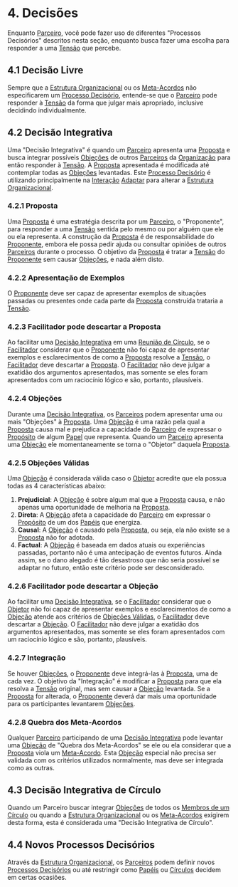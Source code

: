# 4. Decisões

Enquanto [Parceiro](organizacao.md#parceiros), você pode fazer uso de diferentes "Processos Decisórios" descritos nesta seção, enquanto busca fazer uma escolha para responder a uma [Tensão](organizacao.md#tensoes) que percebe.

## 4.1 Decisão Livre

Sempre que a [Estrutura Organizacional](estrutura-organizacional.md) ou os [Meta-Acordos](./) não especificarem um [Processo Decisório](decisoes.md#decisoes), entende-se que o [Parceiro](organizacao.md#parceiros) pode responder à [Tensão](organizacao.md#tensoes) da forma que julgar mais apropriado, inclusive decidindo individualmente.

## 4.2 Decisão Integrativa

Uma "Decisão Integrativa" é quando um [Parceiro](organizacao.md#parceiros) apresenta uma [Proposta](decisoes.md#proposta) e busca integrar possíveis [Objeções](decisoes.md#objecoes) de outros [Parceiros](organizacao.md#parceiros) da [Organização](organizacao.md) para então responder à [Tensão](organizacao.md#tensoes). A [Proposta](decisoes.md#proposta) apresentada é modificada até contemplar todas as [Objeções](decisoes.md#objecoes) levantadas. Este [Processo Decisório](decisoes.md#decisoes) é utilizando principalmente na [Interação](interacoes.md) [Adaptar](interacoes.md#adaptar) para alterar a [Estrutura Organizacional](estrutura-organizacional.md).

### 4.2.1 Proposta

Uma [Proposta](decisoes.md#proposta) é uma estratégia descrita por um [Parceiro](organizacao.md#parceiros), o "Proponente", para responder a uma [Tensão](organizacao.md#tensoes) sentida pelo mesmo ou por alguém que ele ou ela representa. A construção da [Proposta](decisoes.md#proposta) é de responsabilidade do [Proponente](decisoes.md#proposta), embora ele possa pedir ajuda ou consultar opiniões de outros [Parceiros](organizacao.md#parceiros) durante o processo. O objetivo da [Proposta](decisoes.md#proposta) é tratar a [Tensão](organizacao.md#tensoes) do [Proponente](decisoes.md#proposta) sem causar [Objeções](decisoes.md#objecoes), e nada além disto.

### 4.2.2 Apresentação de Exemplos

O [Proponente](decisoes.md#proposta) deve ser capaz de apresentar exemplos de situações passadas ou presentes onde cada parte da [Proposta](decisoes.md#proposta) construída trataria a [Tensão](organizacao.md#tensoes).

### 4.2.3 Facilitador pode descartar a Proposta

Ao facilitar uma [Decisão Integrativa](decisoes.md#decisao-integrativa) em uma [Reunião de Círculo](interacoes.md#reuniao-de-circulo), se o [Facilitador](papeis-essenciais.md#facilitador) considerar que o [Proponente](decisoes.md#proposta) não foi capaz de apresentar exemplos e esclarecimentos de como a [Proposta](decisoes.md#proposta) resolve a [Tensão](organizacao.md#tensoes), o [Facilitador](papeis-essenciais.md#facilitador) deve descartar a [Proposta](decisoes.md#proposta). O [Facilitador](papeis-essenciais.md#facilitador) não deve julgar a exatidão dos argumentos apresentados, mas somente se eles foram apresentados com um raciocínio lógico e são, portanto, plausíveis.

### 4.2.4 Objeções

Durante uma [Decisão Integrativa](decisoes.md#decisao-integrativa), os [Parceiros](organizacao.md#parceiros) podem apresentar uma ou mais "Objeções" à [Proposta](decisoes.md#proposta). Uma [Objeção](decisoes.md#objecoes) é uma razão pela qual a [Proposta](decisoes.md#proposta) causa mal e prejudica a capacidade do [Parceiro](organizacao.md#parceiros) de expressar o [Propósito](estrutura-organizacional.md#papeis) de algum [Papel](estrutura-organizacional.md#papeis) que representa. Quando um [Parceiro](organizacao.md#parceiros) apresenta uma [Objeção](decisoes.md#objecoes) ele momentaneamente se torna o "Objetor" daquela [Proposta](decisoes.md#proposta).

### 4.2.5 Objeções Válidas

Uma [Objeção](decisoes.md#objecoes) é considerada válida caso o [Objetor](decisoes.md#objecoes) acredite que ela possua todas as 4 características abaixo:

1. **Prejudicial**: A [Objeção](decisoes.md#objecoes) é sobre algum mal que a [Proposta](decisoes.md#proposta) causa, e não apenas uma oportunidade de melhoria na [Proposta](decisoes.md#proposta).
2. **Direta**: A [Objeção](decisoes.md#objecoes) afeta a capacidade do [Parceiro](organizacao.md#parceiros) em expressar o [Propósito](estrutura-organizacional.md#papeis) de um dos [Papéis](estrutura-organizacional.md#papeis) que energiza.
3. **Causal**: A [Objeção](decisoes.md#objecoes) é causado pela [Proposta](decisoes.md#proposta), ou seja, ela não existe se a [Proposta](decisoes.md#proposta) não for adotada.
4. **Factual**: A [Objeção](decisoes.md#objecoes) é baseada em dados atuais ou experiências passadas, portanto não é uma antecipação de eventos futuros. Ainda assim, se o dano alegado é tão desastroso que não seria possível se adaptar no futuro, então este critério pode ser desconsiderado.

### 4.2.6 Facilitador pode descartar a Objeção

Ao facilitar uma [Decisão Integrativa](decisoes.md#decisao-integrativa), se o [Facilitador](papeis-essenciais.md#facilitador) considerar que o [Objetor](decisoes.md#objecoes) não foi capaz de apresentar exemplos e esclarecimentos de como a [Objeção](decisoes.md#objecoes) atende aos critérios de [Objeções Válidas](decisoes.md#objecoes-validas), o [Facilitador](papeis-essenciais.md#facilitador) deve descartar a [Objeção](decisoes.md#objecoes). O [Facilitador](papeis-essenciais.md#facilitador) não deve julgar a exatidão dos argumentos apresentados, mas somente se eles foram apresentados com um raciocínio lógico e são, portanto, plausíveis.

### 4.2.7 Integração

Se houver [Objeções](decisoes.md#objecoes), o [Proponente](decisoes.md#proposta) deve integrá-las à [Proposta](decisoes.md#proposta), uma de cada vez. O objetivo da "Integração" é modificar a [Proposta](decisoes.md#proposta) para que ela resolva a [Tensão](organizacao.md#tensoes) original, mas sem causar a [Objeção](decisoes.md#objecoes) levantada. Se a [Proposta](decisoes.md#proposta) for alterada, o [Proponente](decisoes.md#proposta) deverá dar mais uma oportunidade para os participantes levantarem [Objeções](decisoes.md#objecoes).

### 4.2.8 Quebra dos Meta-Acordos

Qualquer [Parceiro](organizacao.md#parceiros) participando de uma [Decisão Integrativa](decisoes.md#decisao-integrativa) pode levantar uma [Objeção](decisoes.md#objecoes) de "Quebra dos Meta-Acordos" se ele ou ela considerar que a [Proposta](decisoes.md#proposta) viola um [Meta-Acordo](./). Esta [Objeção](decisoes.md#objecoes) especial não precisa ser validada com os critérios utilizados normalmente, mas deve ser integrada como as outras.

## 4.3 Decisão Integrativa de Círculo

Quando um Parceiro buscar integrar [Objeções](decisoes.md#objecoes) de todos os [Membros de um Círculo](estrutura-organizacional.md#membros-do-circulo) ou quando a [Estrutura Organizacional](estrutura-organizacional.md) ou os [Meta-Acordos](./) exigirem desta forma, esta é considerada uma "Decisão Integrativa de Círculo".

## 4.4 Novos Processos Decisórios

Através da [Estrutura Organizacional](estrutura-organizacional.md), os [Parceiros](organizacao.md#parceiros) podem definir novos [Processos Decisórios](decisoes.md#decisoes) ou até restringir como [Papéis](estrutura-organizacional.md#papeis) ou [Círculos](estrutura-organizacional.md#circulos) decidem em certas ocasiões.

